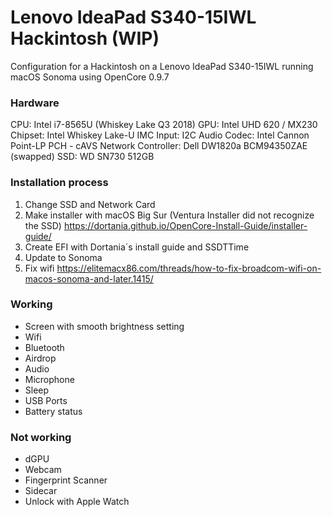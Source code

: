 
# Lenovo IdeaPad S340-15IWL Hackintosh (WIP)

Configuration for a Hackintosh on a Lenovo IdeaPad S340-15IWL running macOS Sonoma using OpenCore 0.9.7

### Hardware
CPU: Intel i7-8565U (Whiskey Lake Q3 2018)
GPU: Intel UHD 620 / MX230
Chipset: Intel Whiskey Lake-U IMC
Input: I2C
Audio Codec: Intel Cannon Point-LP PCH - cAVS
Network Controller: Dell DW1820a BCM94350ZAE (swapped)
SSD: WD SN730 512GB

### Installation process
1. Change SSD and Network Card
2. Make installer with macOS Big Sur (Ventura Installer did not recognize the SSD)
	https://dortania.github.io/OpenCore-Install-Guide/installer-guide/
3. Create EFI with Dortania´s install guide and SSDTTime
3. Update to Sonoma
4. Fix wifi
	https://elitemacx86.com/threads/how-to-fix-broadcom-wifi-on-macos-sonoma-and-later.1415/

### Working
- Screen with smooth brightness setting
- Wifi
- Bluetooth
- Airdrop
- Audio
- Microphone
- Sleep
- USB Ports
- Battery status

### Not working
- dGPU
- Webcam
- Fingerprint Scanner
- Sidecar
- Unlock with Apple Watch
